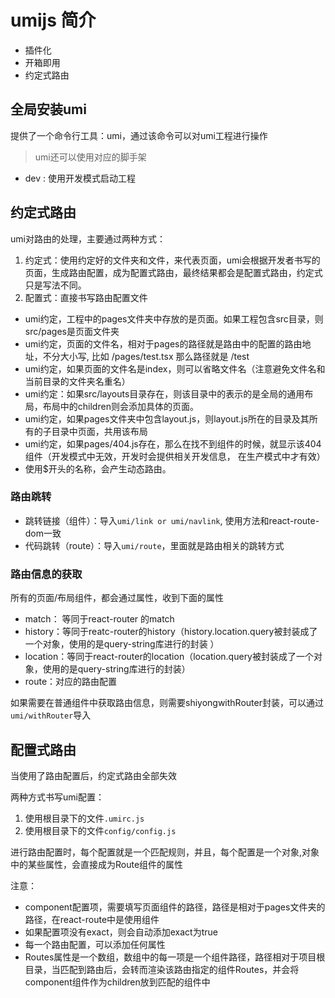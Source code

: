 # umijs 简介

- 插件化
- 开箱即用
- 约定式路由

## 全局安装umi

提供了一个命令行工具：umi，通过该命令可以对umi工程进行操作

> umi还可以使用对应的脚手架

- dev : 使用开发模式启动工程

## 约定式路由
umi对路由的处理，主要通过两种方式：
1. 约定式：使用约定好的文件夹和文件，来代表页面，umi会根据开发者书写的页面，生成路由配置，成为配置式路由，最终结果都会是配置式路由，约定式只是写法不同。
2. 配置式：直接书写路由配置文件

- umi约定，工程中的pages文件夹中存放的是页面。如果工程包含src目录，则src/pages是页面文件夹
- umi约定，页面的文件名，相对于pages的路径就是路由中的配置的路由地址，不分大小写,
  比如 /pages/test.tsx 那么路径就是 /test
- umi约定，如果页面的文件名是index，则可以省略文件名（注意避免文件名和当前目录的文件夹名重名）
- umi约定：如果src/layouts目录存在，则该目录中的表示的是全局的通用布局，布局中的children则会添加具体的页面。
- umi约定，如果pages文件夹中包含layout.js，则layout.js所在的目录及其所有的子目录中页面，共用该布局
- umi约定，如果pages/404.js存在，那么在找不到组件的时候，就显示该404组件（开发模式中无效，开发时会提供相关开发信息， 在生产模式中才有效）
- 使用$开头的名称，会产生动态路由。

### 路由跳转

- 跳转链接（组件）：导入```umi/link or umi/navlink```, 使用方法和react-route-dom一致
- 代码跳转（route）：导入```umi/route```，里面就是路由相关的跳转方式 

### 路由信息的获取
所有的页面/布局组件，都会通过属性，收到下面的属性

- match： 等同于react-router 的match
- history：等同于reatc-router的history（history.location.query被封装成了一个对象，使用的是query-string库进行的封装 ）
- location：等同于react-router的location（location.query被封装成了一个对象，使用的是query-string库进行的封装）
- route：对应的路由配置

如果需要在普通组件中获取路由信息，则需要shiyongwithRouter封装，可以通过```umi/withRouter```导入

## 配置式路由

当使用了路由配置后，约定式路由全部失效

两种方式书写umi配置：
1. 使用根目录下的文件```.umirc.js```
2. 使用根目录下的文件```config/config.js```

进行路由配置时，每个配置就是一个匹配规则，并且，每个配置是一个对象,对象中的某些属性，会直接成为Route组件的属性

注意： 
- component配置项，需要填写页面组件的路径，路径是相对于pages文件夹的路径，在react-route中是使用组件
- 如果配置项没有exact，则会自动添加exact为true
- 每一个路由配置，可以添加任何属性
- Routes属性是一个数组，数组中的每一项是一个组件路径，路径相对于项目根目录，当匹配到路由后，会转而渲染该路由指定的组件Routes，并会将component组件作为children放到匹配的组件中
